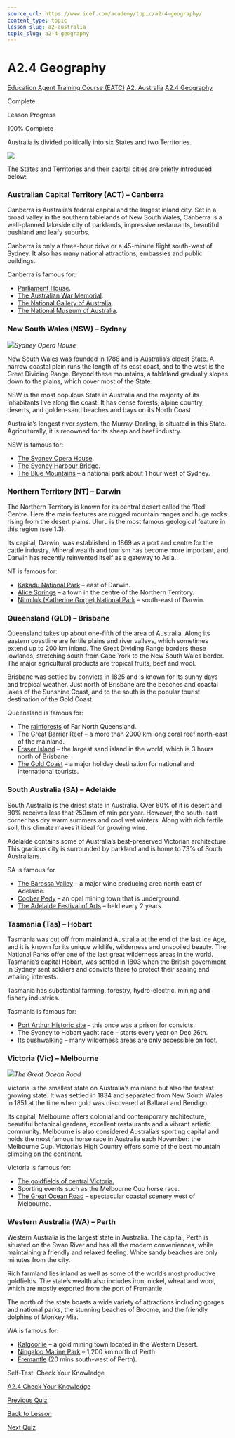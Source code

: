 ```yaml
---
source_url: https://www.icef.com/academy/topic/a2-4-geography/
content_type: topic
lesson_slug: a2-australia
topic_slug: a2-4-geography
---
```


# A2.4 Geography

[Education Agent Training Course (EATC)](https://www.icef.com/academy/courses/education-agent-training-course-eatc/) [A2. Australia](https://www.icef.com/academy/lessons/a2-australia/) [A2.4 Geography](https://www.icef.com/academy/topic/a2-4-geography/)

Complete

Lesson Progress 

100% Complete 

Australia is divided politically into six States and two Territories.

![](https://www.icef.com/academy/wp-content/uploads/2022/09/cec6afb0b6c83618aea5b86d750a0fdf.jpeg)

The States and Territories and their capital cities are briefly introduced below:

### Australian Capital Territory (ACT) – Canberra

Canberra is Australia’s federal capital and the largest inland city. Set in a broad valley in the southern tablelands of New South Wales, Canberra is a well-planned lakeside city of parklands, impressive restaurants, beautiful bushland and leafy suburbs.

Canberra is only a three-hour drive or a 45-minute flight south-west of Sydney. It also has many national attractions, embassies and public buildings.

Canberra is famous for:

  * [Parliament House](https://www.aph.gov.au/Visit_Parliament).
  * [The Australian War Memorial](http://www.awm.gov.au/).
  * [The National Gallery of Australia](https://nga.gov.au/whats-on/).
  * [The National Museum of Australia](http://www.nma.gov.au/).



### New South Wales (NSW) – Sydney

![](https://www.icef.com/academy/wp-content/uploads/2022/09/dean-bennett-P2PNbJbSw74-unsplash-1-1024x701.jpg)_Sydney Opera House_

New South Wales was founded in 1788 and is Australia’s oldest State. A narrow coastal plain runs the length of its east coast, and to the west is the Great Dividing Range. Beyond these mountains, a tableland gradually slopes down to the plains, which cover most of the State.

NSW is the most populous State in Australia and the majority of its inhabitants live along the coast. It has dense forests, alpine country, deserts, and golden-sand beaches and bays on its North Coast.

Australia’s longest river system, the Murray-Darling, is situated in this State. Agriculturally, it is renowned for its sheep and beef industry.

NSW is famous for:

  * [The Sydney Opera House](https://opera.org.au/sydney/?gclid=CjwKCAjwsfuYBhAZEiwA5a6CDCcvueKljOUbXes_Lcpu18aiSN9qI_yEnxjhYUJ0UzebuNj9jZfQDhoCvXwQAvD_BwE).
  * [The Sydney Harbour Bridge](https://www.sydney.com/destinations/sydney/sydney-city/sydney-harbour/sydney-harbour-bridge).
  * [The Blue Mountains](http://www.environment.gov.au/heritage/places/world/blue-mountains/index.html) – a national park about 1 hour west of Sydney.



### Northern Territory (NT) – Darwin

The Northern Territory is known for its central desert called the ‘Red’ Centre. Here the main features are rugged mountain ranges and huge rocks rising from the desert plains. Uluru is the most famous geological feature in this region (see 1.3).

Its capital, Darwin, was established in 1869 as a port and centre for the cattle industry. Mineral wealth and tourism has become more important, and Darwin has recently reinvented itself as a gateway to Asia.

NT is famous for:

  * [Kakadu National Park](https://parksaustralia.gov.au/kakadu/) – east of Darwin.
  * [Alice Springs](http://www.alicesprings.nt.gov.au/) – a town in the centre of the Northern Territory.
  * [Nitmiluk (Katherine Gorge) National Park](https://nt.gov.au/parks/find-a-park/nitmiluk-national-park) – south-east of Darwin.



### Queensland (QLD) – Brisbane

Queensland takes up about one-fifth of the area of Australia. Along its eastern coastline are fertile plains and river valleys, which sometimes extend up to 200 km inland. The Great Dividing Range borders these lowlands, stretching south from Cape York to the New South Wales border. The major agricultural products are tropical fruits, beef and wool.

Brisbane was settled by convicts in 1825 and is known for its sunny days and tropical weather. Just north of Brisbane are the beaches and coastal lakes of the Sunshine Coast, and to the south is the popular tourist destination of the Gold Coast.

Queensland is famous for:

  * The [rainforests](http://www.environment.gov.au/heritage/places/world/wet-tropics/index.html) of Far North Queensland.
  * The [Great Barrier Reef](http://www.environment.gov.au/heritage/places/world/great-barrier-reef/index.html) – a more than 2000 km long coral reef north-east of the mainland.
  * [Fraser Island](http://www.environment.gov.au/heritage/places/world/fraser/index.html) – the largest sand island in the world, which is 3 hours north of Brisbane.
  * [The Gold Coast](http://www.queenslandholidays.com.au/destinations/gold-coast/) – a major holiday destination for national and international tourists.



### South Australia (SA) – Adelaide

South Australia is the driest state in Australia. Over 60% of it is desert and 80% receives less that 250mm of rain per year. However, the south-east corner has dry warm summers and cool wet winters. Along with rich fertile soil, this climate makes it ideal for growing wine.

Adelaide contains some of Australia’s best-preserved Victorian architecture. This gracious city is surrounded by parkland and is home to 73% of South Australians.

SA is famous for

  * [The Barossa Valley](https://www.barossa.com/) – a major wine producing area north-east of Adelaide.
  * [Coober Pedy](https://www.cooberpedy.com/) – an opal mining town that is underground.
  * [The Adelaide Festival of Arts](http://www.adelaidefestival.com.au/) – held every 2 years.



### Tasmania (Tas) – Hobart

Tasmania was cut off from mainland Australia at the end of the last Ice Age, and it is known for its unique wildlife, wilderness and unspoiled beauty. The National Parks offer one of the last great wilderness areas in the world. Tasmania’s capital Hobart, was settled in 1803 when the British government in Sydney sent soldiers and convicts there to protect their sealing and whaling interests.

Tasmania has substantial farming, forestry, hydro-electric, mining and fishery industries.

Tasmania is famous for:

  * [Port Arthur Historic site](http://www.portarthur.org.au/) – this once was a prison for convicts.
  * The Sydney to Hobart yacht race – starts every year on Dec 26th.
  * Its bushwalking – many wilderness areas are only accessible on foot.



### Victoria (Vic) – Melbourne

![](https://www.icef.com/academy/wp-content/uploads/2022/09/weyne-yew-t8qOBhI198g-unsplash-1024x683.jpg)_The Great Ocean Road_

Victoria is the smallest state on Australia’s mainland but also the fastest growing state. It was settled in 1834 and separated from New South Wales in 1851 at the time when gold was discovered at Ballarat and Bendigo.  
  
Its capital, Melbourne offers colonial and contemporary architecture, beautiful botanical gardens, excellent restaurants and a vibrant artistic community. Melbourne is also considered Australia’s sporting capital and holds the most famous horse race in Australia each November: the Melbourne Cup. Victoria’s High Country offers some of the best mountain climbing on the continent.

Victoria is famous for:

  * [The goldfields of central Victoria.](http://www.visitvictoria.com/Regions/Goldfields.aspx)
  * Sporting events such as the Melbourne Cup horse race.
  * [The Great Ocean Road](https://visitgreatoceanroad.org.au/) – spectacular coastal scenery west of Melbourne.



### Western Australia (WA) – Perth

Western Australia is the largest state in Australia. The capital, Perth is situated on the Swan River and has all the modern conveniences, while maintaining a friendly and relaxed feeling. White sandy beaches are only minutes from the city.

Rich farmland lies inland as well as some of the world’s most productive goldfields. The state’s wealth also includes iron, nickel, wheat and wool, which are mostly exported from the port of Fremantle.

The north of the state boasts a wide variety of attractions including gorges and national parks, the stunning beaches of Broome, and the friendly dolphins of Monkey Mia.

WA is famous for:

  * [Kalgoorlie](https://www.kalgoorlietourism.com/) – a gold mining town located in the Western Desert.
  * [Ningaloo Marine Park](https://parksaustralia.gov.au/marine/parks/north-west/ningaloo/) – 1,200 km north of Perth.
  * [Fremantle](https://www.australia.com/en-gb/places/perth-and-surrounds/guide-to-fremantle.html) (20 mins south-west of Perth).



Self-Test: Check Your Knowledge

[ A2.4 Check Your Knowledge ](https://www.icef.com/academy/quizzes/a2-4-check-your-knowledge/)

[ Previous Quiz ](https://www.icef.com/academy/quizzes/a2-3-check-your-knowledge-2/)

[Back to Lesson](https://www.icef.com/academy/lessons/a2-australia/)

[ Next Quiz ](https://www.icef.com/academy/quizzes/a2-4-check-your-knowledge/)
